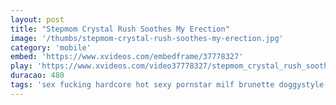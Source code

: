 ```yaml
---
layout: post
title: "Stepmom Crystal Rush Soothes My Erection"
image: '/thumbs/stepmom-crystal-rush-soothes-my-erection.jpg'
category: 'mobile'
embed: 'https://www.xvideos.com/embedframe/37778327'
play: 'https://www.xvideos.com/video37778327/stepmom_crystal_rush_soothes_my_erection'
duracao: 480
tags: 'sex fucking hardcore hot sexy pornstar milf brunette doggystyle pussyfucking reality roleplay stepmom stepson'
---
```

